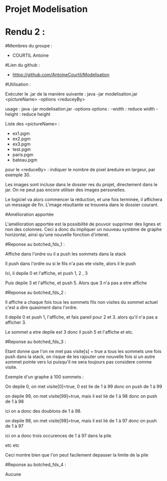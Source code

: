 # Projet Modelisation

# Rendu 2 :


#Membres du groupe :
  - COURTIL Antoine


#Lien du github :
  - https://github.com/AntoineCourtil/Modelisation

#Utilisation :

Exécuter le .jar de la manière suivante :
	java -jar modelisation.jar \<pictureName> -options \<reduceyBy>


usage : java -jar modelisation.jar <pictureName> -options <reduceBy>
	options :
		-width : reduce width
		-height : reduce height

Liste des \<pictureName> :
  - ex1.pgm
  - ex2.pgm
  - ex3.pgm
  - test.pgm
  - paris.pgm
  - bateau.pgm

pour le \<reduceBy> :
  indiquer le nombre de pixel àreduire en largeur, par exemple 30.


Les images sont incluse dans le dossier res du projet, directement dans le jar.
On ne peut pas encore utiliser des images personelles.

Le logiciel va alors commencer la réduction, et une fois terminée, il affichera un message de fin.
L'image résultante se trouvera dans le dossier courant.


#Amélioration apportée

L'amélioration apportée est la possibilité de pouvoir supprimer des lignes et non des colonnes.
Ceci a donc du impliquer un nouveau système de graphe horizontal, ainsi qu'une nouvelle fonction d'interet.



#Reponse au botched_fds_1 :

Affiche dans l'ordre ou il a push les sommets dans la stack

Il push dans l'ordre ou si le fils n'a pas ete visite, alors il le push

Ici, il depile 0 et l'affiche, et push 1, 2 , 3

Puis depile 3 et l'affiche, et push 5.
Alors que 3 n'a pas a etre affiche


#Reponse au botched_fds_2 :

Il affiche a chaque fois tous les sommets fils  non visites du sommet actuel
c'est a dire quasiment dans l'ordre.

Il depile 0 et push 1, l'affiche, et fais pareil pour 2 et 3.
alors qu'il n'a pas a afficher 3.

Le sommet a etre depile est 3 donc
il push 5 et l'affiche et etc.


#Reponse au botched_fds_3 :

Etant donne que l'on ne met pas visite[s] = true a tous les sommets
une fois push dans la stack, on risque de les rajouter une nouvelle fois
si un autre sommet pointe vers lui puisqu'il ne sera toujours pas considere comme visite.


Exemple d'un graphe à 100 sommets :

On depile 0, on met visite[0]=true,
0 est lie de 1 à 99 donc on push de 1 à 99

on depile 99, on met visite[99]=true,
mais il est lié de 1 à 98 donc on push de 1 à 98

ici on a donc des doublons de 1 à 98.

on depile 98, on met visite[98]=true,
mais il est lié de 1 à 97 donc on push de 1 à 97

ici on a donc trois occurences de 1 à 97 dans la pile.

etc etc

Ceci montre bien que l'on peut facilement depasser la limite de la pile


#Reponse au botched_fds_4 :

Aucune